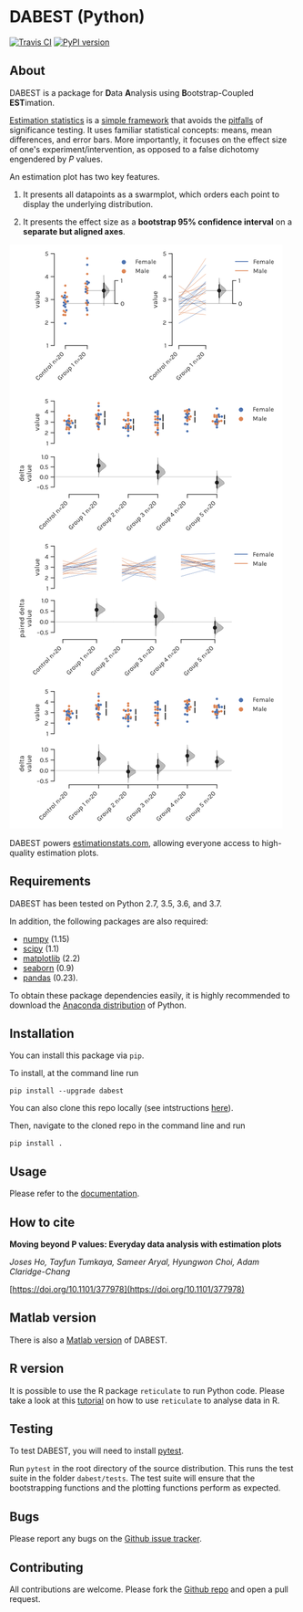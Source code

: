 # DABEST (Python)
[![Travis CI](https://travis-ci.org/ACCLAB/DABEST-python.svg)](https://travis-ci.org/ACCLAB/DABEST-python)
[![PyPI version](https://badge.fury.io/py/dabest.svg)](https://badge.fury.io/py/dabest)

## About

DABEST is a package for **D**ata **A**nalysis using **B**ootstrap-Coupled **EST**imation.

[Estimation statistics](https://en.wikipedia.org/wiki/Estimation_statistics) is a [simple framework](https://thenewstatistics.com/itns/) that avoids the [pitfalls](https://www.nature.com/articles/nmeth.3288) of significance testing. It uses familiar statistical concepts: means, mean differences, and error bars. More importantly, it focuses on the effect size of one's experiment/intervention, as opposed to a false dichotomy engendered by *P* values.

An estimation plot has two key features.

1. It presents all datapoints as a swarmplot, which orders each point to display the underlying distribution.

2. It presents the effect size as a **bootstrap 95% confidence interval** on a **separate but aligned axes**.

![The five kinds of estimation plots](docs/source/_images/showpiece.png?raw=true "The five kinds of estimation plots.")

DABEST powers [estimationstats.com](https://www.estimationstats.com/), allowing everyone access to high-quality estimation plots.

## Requirements

DABEST has been tested on Python 2.7, 3.5, 3.6, and 3.7.

In addition, the following packages are also required:
- [numpy](https://www.numpy.org) (1.15)
- [scipy](https://www.scipy.org) (1.1)
- [matplotlib](https://www.matplotlib.org) (2.2)
- [seaborn](https://seaborn.pydata.org) (0.9)
- [pandas](https://pandas.pydata.org) (0.23).

To obtain these package dependencies easily, it is highly recommended to download the [Anaconda distribution](https://www.continuum.io/downloads) of Python.

## Installation

You can install this package via `pip`.

To install, at the command line run
<!-- ```shell
conda config --add channels conda-forge
conda install dabest
```
or -->
```shell
pip install --upgrade dabest
```
You can also clone this repo locally (see intstructions [here](https://help.github.com/articles/cloning-a-repository)).

Then, navigate to the cloned repo in the command line and run

```shell
pip install .
```

## Usage

Please refer to the [documentation](https://acclab.github.io/DABEST-python-docs).

## How to cite

**Moving beyond P values: Everyday data analysis with estimation plots**

*Joses Ho, Tayfun Tumkaya, Sameer Aryal, Hyungwon Choi, Adam Claridge-Chang*

[https://doi.org/10.1101/377978](https://doi.org/10.1101/377978)


## Matlab version

There is also a [Matlab version](https://github.com/ACCLAB/DABEST-Matlab) of DABEST.


## R version

It is possible to use the R package `reticulate` to run Python code. Please take a look at this [tutorial](https://acclab.github.io/DABEST-python-docs/dabest-r.html) on how to use `reticulate` to analyse data in R.


## Testing

To test DABEST, you will need to install [pytest](https://docs.pytest.org/en/latest).

Run `pytest` in the root directory of the source distribution. This runs the test suite in the folder `dabest/tests`. The test suite will ensure that the bootstrapping functions and the plotting functions perform as expected.


## Bugs

Please report any bugs on the [Github issue tracker](https://github.com/ACCLAB/DABEST-python/issues/new).


## Contributing

All contributions are welcome. Please fork the [Github repo](https://github.com/ACCLAB/DABEST-python) and open a pull request.
